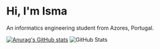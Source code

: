 # Hi, I'm Isma
An informatics engineering student from Azores, Portugal.

[![Anurag's GitHub stats](https://github-readme-stats.vercel.app/api?username=isma-moniz&show_icons=true&theme=dracula)](https://github.com/anuraghazra/github-readme-stats)
![GitHub Stats](https://github-readme-stats.vercel.app/api/top-langs/?username=isma-moniz&theme=merko&show_icons=true&hide_border=true&layout=compact)
